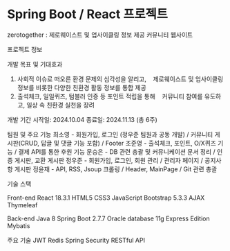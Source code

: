 # Spring Boot / React 프로젝트
zerotogether : 제로웨이스트 및 업사이클링 정보 제공 커뮤니티 웹사이트

프로젝트 정보

개발 목표 및 기대효과
1. 사회적 이슈로 떠오른 환경 문제의 심각성을 알리고,
   제로웨이스트 및 업사이클링 정보를 비롯한 다양한 친환경 활동 정보를 통합 제공
2. 출석체크, 일일퀴즈, 텀블러 인증 등 포인트 적립을 통해
   커뮤니티 참여를 유도하고, 일상 속 친환경 실천을 장려

개발 기간
시작일: 2024.10.04
종료일: 2024.11.13 (총 6주)

팀원 및 주요 기능
최소영 - 회원가입, 로그인 (정우준 팀원과 공동 개발) / 커뮤니티 게시판(CRUD, 답글 및 댓글 기능 포함) / Footer
조준영 - 출석체크, 포인트, O/X퀴즈 기능 / 결제 API를 통한 후원 기능
문승은 - DB 관련 총괄 및 커뮤니케이션 문서 정리 / 인증 게시판, 교환 게시판
정우준 - 회원가입, 로그인, 회원 관리 / 관리자 페이지 / 공지사항 게시판
정윤재 - API, RSS, Jsoup 크롤링 / Header, MainPage / Git 관련 총괄

기술 스택

Front-end
React 18.3.1
HTML5
CSS3
JavaScript
Bootstrap 5.3.3
AJAX
Thymeleaf

Back-end
Java 8
Spring Boot 2.7.7
Oracle database 11g Express Edition
Mybatis

주요 기술
JWT
Redis
Spring Security
RESTful API
